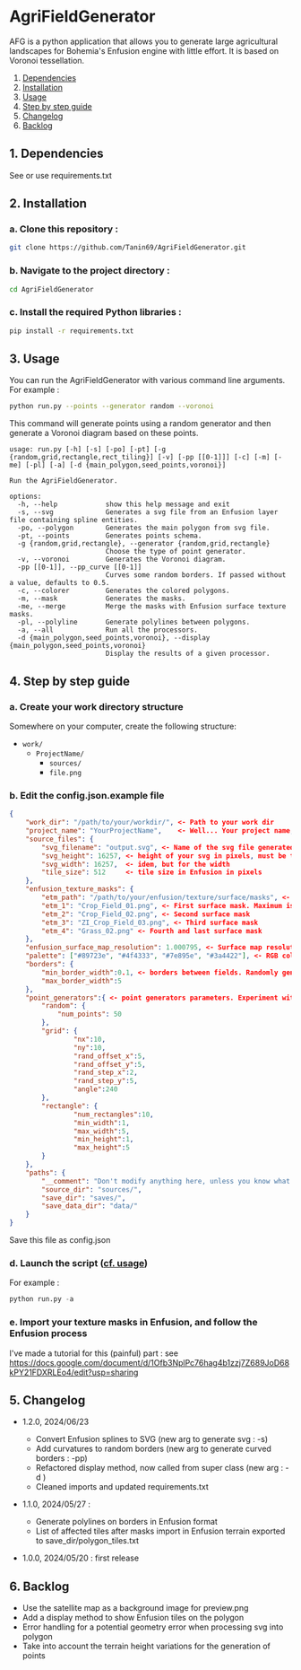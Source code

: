 # AgriFieldGenerator

AFG is a python application that allows you to generate large agricultural landscapes for Bohemia's Enfusion engine with little effort. It is based on Voronoi tessellation.

1. [Dependencies](#dependencies)
2. [Installation](#installation)
3. [Usage](#usage)
4. [Step by step guide](#step-by-step-guide)
5. [Changelog](#changelog)
6. [Backlog](#backlog)

## 1. Dependencies <a name="dependencies">

See or use requirements.txt

## 2. Installation <a name="installation">

### a. Clone this repository :

```bash
git clone https://github.com/Tanin69/AgriFieldGenerator.git
```

### b. Navigate to the project directory :

```bash
cd AgriFieldGenerator
```

### c. Install the required Python libraries :

```bash
pip install -r requirements.txt
```

## 3. Usage <a name="usage">

You can run the AgriFieldGenerator with various command line arguments. For example :

```bash
python run.py --points --generator random --voronoi
```

This command will generate points using a random generator and then generate a Voronoi diagram based on these points.

```shell
usage: run.py [-h] [-s] [-po] [-pt] [-g {random,grid,rectangle,rect_tiling}] [-v] [-pp [[0-1]]] [-c] [-m] [-me] [-pl] [-a] [-d {main_polygon,seed_points,voronoi}]

Run the AgriFieldGenerator.

options:
  -h, --help            show this help message and exit
  -s, --svg             Generates a svg file from an Enfusion layer file containing spline entities.
  -po, --polygon        Generates the main polygon from svg file.
  -pt, --points         Generates points schema.
  -g {random,grid,rectangle}, --generator {random,grid,rectangle}
                        Choose the type of point generator.
  -v, --voronoi         Generates the Voronoi diagram.
  -pp [[0-1]], --pp_curve [[0-1]]
                        Curves some random borders. If passed without a value, defaults to 0.5.
  -c, --colorer         Generates the colored polygons.
  -m, --mask            Generates the masks.
  -me, --merge          Merge the masks with Enfusion surface texture masks.
  -pl, --polyline       Generate polylines between polygons.
  -a, --all             Run all the processors.
  -d {main_polygon,seed_points,voronoi}, --display {main_polygon,seed_points,voronoi}
                        Display the results of a given processor.
```

## 4. Step by step guide <a name="step-by-step-guide">

### a. Create your work directory structure

Somewhere on your computer, create the following structure:

- `work/`
  - `ProjectName/`
    - `sources/`
    - `file.png`

### b. Edit the config.json.example file

```json
{
    "work_dir": "/path/to/your/workdir/", <- Path to your work dir
    "project_name": "YourProjectName",    <- Well... Your project name, named like your ProjectName directory
    "source_files": {
        "svg_filename": "output.svg", <- Name of the svg file generated from the Enfusion Spline
        "svg_height": 16257, <- height of your svg in pixels, must be the same as your satmap file and your terrain in Enfusion
        "svg_width": 16257,  <- idem, but for the width
        "tile_size": 512     <- tile size in Enfusion in pixels
    },
    "enfusion_texture_masks": {
        "etm_path": "/path/to/your/enfusion/texture/surface/masks", <- Surface texture mask. They must of course have been exported previously via the Enfusion Workbench
        "etm_1": "Crop_Field_01.png", <- First surface mask. Maximum is 4 surface masks. 
        "etm_2": "Crop_Field_02.png", <- Second surface mask
        "etm_3": "ZI_Crop_Field_03.png", <- Third surface mask
        "etm_4": "Grass_02.png" <- Fourth and last surface mask
    },
    "enfusion_surface_map_resolution": 1.000795, <- Surface map resolution as indicated in Enfusion (see terrain tool, info & diag panel, suface mask section, Resolution)
    "palette": ["#89723e", "#4f4333", "#7e895e", "#3a4422"], <- RGB color code for the preview. The first color is for the first surface texture and so on
    "borders": {
        "min_border_width":0.1, <- borders between fields. Randomly generated between min and max
        "max_border_width":5
    },
    "point_generators":{ <- point generators parameters. Experiment with them ;-)
        "random": {
            "num_points": 50
        },
        "grid": {
                "nx":10,
                "ny":10,
                "rand_offset_x":5,
                "rand_offset_y":5,
                "rand_step_x":2,
                "rand_step_y":5,
                "angle":240
        },
        "rectangle": {
                "num_rectangles":10,
                "min_width":1,
                "max_width":5,
                "min_height":1,
                "max_height":5
        }
    },
    "paths": {
        "__comment": "Don't modify anything here, unless you know what you are doing !",
        "source_dir": "sources/",
        "save_dir": "saves/",
        "save_data_dir": "data/"
    }
}
```

Save this file as config.json

### d. Launch the script ([cf. usage](#usage))

For example :

```python
python run.py -a
```

### e. Import your texture masks in Enfusion, and follow the Enfusion process

I've made a tutorial for this (painful) part : see https://docs.google.com/document/d/1Ofb3NplPc76hag4b1zzj7Z689JoD68kPY21FDXRLEo4/edit?usp=sharing

## 5. Changelog <a name="changelog">

- 1.2.0, 2024/06/23
  - Convert Enfusion splines to SVG (new arg to generate svg : -s)
  - Add curvatures to random borders (new arg to generate curved borders : -pp)
  - Refactored display method, now called from super class (new arg : -d <plot to display>)
  - Cleaned imports and updated requirements.txt

- 1.1.0, 2024/05/27 :
  - Generate polylines on borders in Enfusion format
  - List of affected tiles after masks import in Enfusion terrain exported to save_dir/polygon_tiles.txt

- 1.0.0, 2024/05/20 : first release

## 6. Backlog <a name="backlog">

- Use the satellite map as a background image for preview.png
- Add a display method to show Enfusion tiles on the polygon
- Error handling for a potential geometry error when processing svg into polygon
- Take into account the terrain height variations for the generation of points
